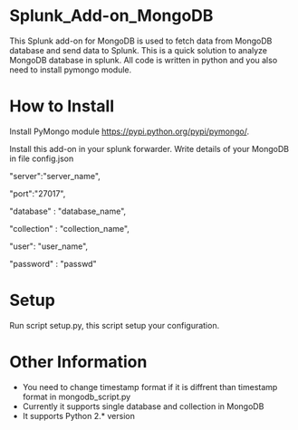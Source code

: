 # Splunk_Add-on_MongoDB
This Splunk add-on for MongoDB is used to fetch data from MongoDB database and send data to Splunk. This is a quick solution to analyze MongoDB database in splunk. All code is written in python and you also need to install pymongo module.

How to Install
===============
Install PyMongo module https://pypi.python.org/pypi/pymongo/.

Install this add-on in your splunk forwarder. Write details of your MongoDB in file config.json

"server":"server_name", 

 "port":"27017", 
 
  "database" : "database_name",
  
 "collection" : "collection_name",
 
 "user": "user_name",
 
 "password" : "passwd"


Setup
================
Run script setup.py, this script setup your configuration.

Other Information
=================
* You need to change timestamp format if it is diffrent than timestamp format in mongodb_script.py
* Currently it supports single database and collection in MongoDB
* It supports Python 2.* version
